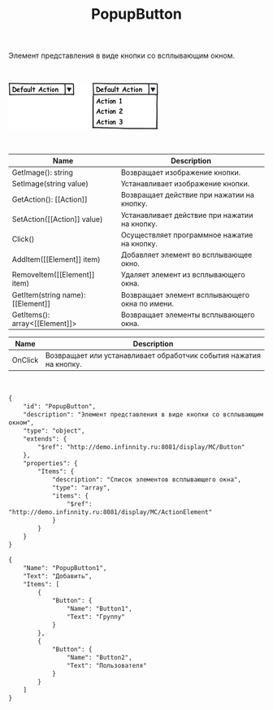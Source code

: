 ﻿---
layout: default
title: PopupButton
position: 4
categories: 
tags: 
---

Элемент представления в виде кнопки со всплывающим окном.

 

![](PopupButton.png)

 

|Name|Description|
|----|-----------|
|GetImage(): string|Возвращает изображение кнопки.|
|SetImage(string value)|Устанавливает изображение кнопки.|
|GetAction(): [[Action]]|Возвращает действие при нажатии на кнопку.|
|SetAction([[Action]] value)|Устанавливает действие при нажатии на кнопку.|
|Click()|Осуществляет программное нажатие на кнопку.|
|AddItem([[Element]] item)|Добавляет элемент во всплывающее окно.|
|RemoveItem([[Element]]  item)|Удаляет элемент из всплывающего окна.|
|GetItem(string name): [[Element]]|Возвращает элемент всплывающего окна по имени.|
|GetItems(): array<[[Element]]>|Возвращает элементы всплывающего окна.|

|Name|Description|
|----|-----------|
|OnClick|Возвращает или устанавливает обработчик события нажатия на кнопку.|

  

```
{
	"id": "PopupButton",
	"description": "Элемент представления в виде кнопки со всплывающим окном",
	"type": "object",
	"extends": {
		"$ref": "http://demo.infinnity.ru:8081/display/MC/Button"
	},
	"properties": {
		"Items": {
			"description": "Список элементов всплывающего окна",
			"type": "array",
			"items": {
				"$ref": "http://demo.infinnity.ru:8081/display/MC/ActionElement"
			}
		}
	}
}
```

```
{
	"Name": "PopupButton1",
	"Text": "Добавить",
	"Items": [
		{
			"Button": {
				"Name": "Button1",
				"Text": "Группу"
			}
		},
		{
			"Button": {
				"Name": "Button2",
				"Text": "Пользователя"
			}
		}
	]
}
```

 

 

